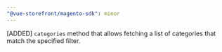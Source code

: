 ```yaml
---
"@vue-storefront/magento-sdk": minor
---
```


[ADDED] `categories` method that allows fetching a list of categories that match the specified filter.
